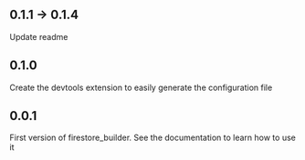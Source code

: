 ## 0.1.1 -> 0.1.4

Update readme

## 0.1.0

Create the devtools extension to easily generate the configuration file

## 0.0.1

First version of firestore_builder.
See the documentation to learn how to use it
